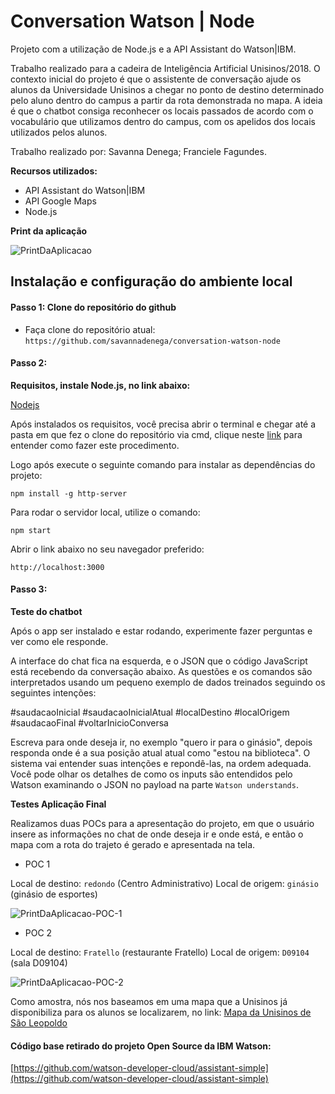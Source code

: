 # Conversation Watson | Node 

Projeto com a utilização de Node.js e a API Assistant do Watson|IBM.

Trabalho realizado para a cadeira de Inteligência Artificial Unisinos/2018.
O contexto inicial do projeto é que o assistente de conversação ajude os alunos da Universidade Unisinos a chegar no ponto de destino determinado pelo aluno dentro do campus a partir da rota demonstrada no mapa.
A ideia é que o chatbot consiga reconhecer os locais passados de acordo com o vocabulário que utilizamos dentro do campus, com os apelidos dos locais utilizados pelos alunos.

Trabalho realizado por: Savanna Denega; Franciele Fagundes.

**Recursos utilizados:**

* API Assistant do Watson|IBM
* API Google Maps
* Node.js

**Print da aplicação**

![PrintDaAplicacao](readme_images/TelaAtual-POC-1.jpg)


## Instalação e configuração do ambiente local

#### Passo 1: Clone do repositório do github

- Faça clone do repositório atual: `https://github.com/savannadenega/conversation-watson-node`

#### Passo 2:

**Requisitos, instale Node.js, no link abaixo:**

[Nodejs](https://nodejs.org/en/download/)

Após instalados os requisitos, você precisa abrir o terminal e chegar 
até a pasta em que fez o clone do repositório via cmd,
clique neste [link](https://medium.com/@adsonrocha/como-abrir-e-navegar-entre-pastas-com-o-prompt-de-comandos-do-windows-10-68750eae8f47) para entender como fazer este procedimento.

Logo após execute o seguinte comando para instalar as dependências do projeto:

```
npm install -g http-server
```

Para rodar o servidor local, utilize o comando:

```
npm start
```

Abrir o link abaixo no seu navegador preferido:

```
http://localhost:3000
```

#### Passo 3:

**Teste do chatbot**

Após o app ser instalado e estar rodando, experimente fazer perguntas e ver como ele responde.

A interface do chat fica na esquerda, e o JSON que o código JavaScript está recebendo da conversação abaixo.
As questões e os comandos são interpretados usando um pequeno exemplo de dados treinados seguindo os seguintes intenções:

#saudacaoInicial
#saudacaoInicialAtual
#localDestino
#localOrigem
#saudacaoFinal
#voltarInicioConversa

Escreva para onde deseja ir, no exemplo "quero ir para o ginásio", depois responda onde é a sua posição atual atual como "estou na biblioteca".
O sistema vai entender suas intenções e repondê-las, na ordem adequada. Você pode olhar os detalhes de como os inputs são entendidos pelo Watson examinando o JSON no payload na parte `Watson understands`.

**Testes Aplicação Final**

Realizamos duas POCs para a apresentação do projeto, em que o usuário insere as informações no chat de onde deseja ir e onde está, e então o mapa com a rota do trajeto é gerado e apresentada na tela.

* POC 1

Local de destino: `redondo` (Centro Administrativo)
Local de origem: `ginásio` (ginásio de esportes)

![PrintDaAplicacao-POC-1](readme_images/TelaAtual-POC-1.jpg)

* POC 2

Local de destino: `Fratello` (restaurante Fratello)
Local de origem: `D09104` (sala D09104)

![PrintDaAplicacao-POC-2](readme_images/TelaAtual-POC-2.jpg)


Como amostra, nós nos baseamos em uma mapa que a Unisinos já disponibiliza para os alunos se localizarem, no link: [Mapa da Unisinos de São Leopoldo](http://www.unisinos.br/mapa/localiza-se-campus-sao-leopoldo.php)


#### Código base retirado do projeto Open Source da IBM Watson:

[https://github.com/watson-developer-cloud/assistant-simple](https://github.com/watson-developer-cloud/assistant-simple)




